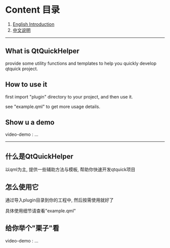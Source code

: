 
# Content 目录

1. [English Introduction](#what-is-qtquickhelper)
2. [中文说明](#什么是qtquickhelper)

---

## What is QtQuickHelper

provide some utility functions and templates to help you quickly develop qtquick project.

## How to use it

first import "plugin" directory to your project, and then use it.

see "example.qml" to get more usage details. 

## Show u a demo

video-demo : ...


---

## 什么是QtQuickHelper

以qml为主, 提供一些辅助方法与模板, 帮助你快速开发qtquick项目

## 怎么使用它

通过导入plugin目录到你的工程中, 然后按需使用就好了

具体使用细节请查看"example.qml"

## 给你举个"栗子"看

video-demo : …
